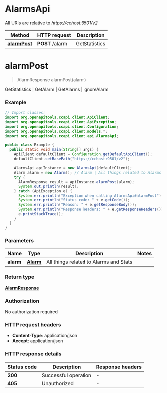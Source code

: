 # AlarmsApi

All URIs are relative to *https://cchost:9501/v2*

| Method | HTTP request | Description |
|------------- | ------------- | -------------|
| [**alarmPost**](AlarmsApi.md#alarmPost) | **POST** /alarm | GetStatistics | GetAlarm | GetAlarms | IgnoreAlarm |


<a name="alarmPost"></a>
# **alarmPost**
> AlarmResponse alarmPost(alarm)

GetStatistics | GetAlarm | GetAlarms | IgnoreAlarm

### Example
```java
// Import classes:
import org.openapitools.ccapi.client.ApiClient;
import org.openapitools.ccapi.client.ApiException;
import org.openapitools.ccapi.client.Configuration;
import org.openapitools.ccapi.client.models.*;
import org.openapitools.ccapi.client.api.AlarmsApi;

public class Example {
  public static void main(String[] args) {
    ApiClient defaultClient = Configuration.getDefaultApiClient();
    defaultClient.setBasePath("https://cchost:9501/v2");

    AlarmsApi apiInstance = new AlarmsApi(defaultClient);
    Alarm alarm = new Alarm(); // Alarm | All things related to Alarms and Stats
    try {
      AlarmResponse result = apiInstance.alarmPost(alarm);
      System.out.println(result);
    } catch (ApiException e) {
      System.err.println("Exception when calling AlarmsApi#alarmPost");
      System.err.println("Status code: " + e.getCode());
      System.err.println("Reason: " + e.getResponseBody());
      System.err.println("Response headers: " + e.getResponseHeaders());
      e.printStackTrace();
    }
  }
}
```

### Parameters

| Name | Type | Description  | Notes |
|------------- | ------------- | ------------- | -------------|
| **alarm** | [**Alarm**](Alarm.md)| All things related to Alarms and Stats | |

### Return type

[**AlarmResponse**](AlarmResponse.md)

### Authorization

No authorization required

### HTTP request headers

 - **Content-Type**: application/json
 - **Accept**: application/json

### HTTP response details
| Status code | Description | Response headers |
|-------------|-------------|------------------|
| **200** | Successful operation |  -  |
| **405** | Unauthorized |  -  |

